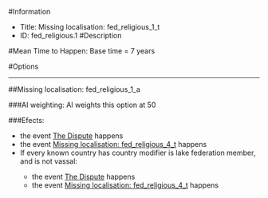 #Information
 - Title: Missing localisation: fed_religious_1_t
 - ID: fed_religious.1
#Description

#Mean Time to Happen:
Base time = 7 years

#Options

___
##Missing localisation: fed_religious_1_a

###AI weighting:
AI weights this option at 50


###Efects:<ul><li>the event [The Dispute](../events/the_dispute.md) happens</li><li>the event [Missing localisation: fed_religious_4_t](../events/missing_localisation_fed_religious_4_t.md) happens</li><li>If every known country has country modifier is lake federation member, and  is not vassal:</li><ul><li>the event [The Dispute](../events/the_dispute.md) happens</li><li>the event [Missing localisation: fed_religious_4_t](../events/missing_localisation_fed_religious_4_t.md) happens</li></ul></ul>
